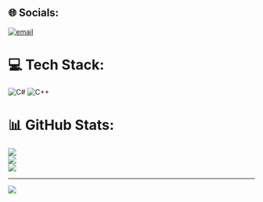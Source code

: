 
## 🌐 Socials:
[![email](https://img.shields.io/badge/Email-D14836?logo=gmail&logoColor=white)](mailto:aloidin.akram@gmail.com) 

# 💻 Tech Stack:
![C#](https://img.shields.io/badge/c%23-%23239120.svg?style=for-the-badge&logo=csharp&logoColor=white) ![C++](https://img.shields.io/badge/c++-%2300599C.svg?style=for-the-badge&logo=c%2B%2B&logoColor=white)
# 📊 GitHub Stats:
![](https://github-readme-stats.vercel.app/api?username=A'loidin&theme=dark&hide_border=false&include_all_commits=true&count_private=false)<br/>
![](https://nirzak-streak-stats.vercel.app/?user=A'loidin&theme=dark&hide_border=false)<br/>
![](https://github-readme-stats.vercel.app/api/top-langs/?username=A'loidin&theme=dark&hide_border=false&include_all_commits=true&count_private=false&layout=compact)

---
[![](https://visitcount.itsvg.in/api?id=A'loidin&icon=0&color=0)](https://visitcount.itsvg.in)

<!-- Proudly created with GPRM ( https://gprm.itsvg.in ) -->

